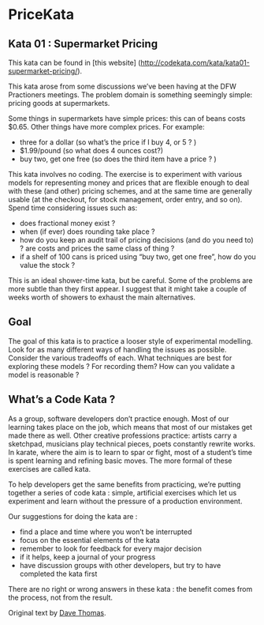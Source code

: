 # PriceKata

## Kata 01 :  Supermarket Pricing
This kata can be found in [this website]
(http://codekata.com/kata/kata01-supermarket-pricing/).


This kata arose from some discussions we’ve been having at the DFW Practioners
meetings. The problem domain is something seemingly simple: pricing goods at
supermarkets.


Some things in supermarkets have simple prices: this can of beans costs $0.65.
Other things have more complex prices. For example:

- three for a dollar (so what’s the price if I buy 4, or 5 ? )
- $1.99/pound (so what does 4 ounces cost?)
- buy two, get one free (so does the third item have a price ? )

This kata involves no coding. The exercise is to experiment with various models
for representing money and prices that are flexible enough to deal with these
(and other) pricing schemes, and at the same time are generally usable (at the
checkout, for stock management, order entry, and so on). Spend time considering
issues such as:


- does fractional money exist ?
- when (if ever) does rounding take place ?
- how do you keep an audit trail of pricing decisions (and do you need to) ?
are costs and prices the same class of thing ?
- if a shelf of 100 cans is priced using “buy two, get one free”, how do you
value the stock ?

This is an ideal shower-time kata, but be careful. Some of the problems are more
 subtle than they first appear. I suggest that it might take a couple of weeks
 worth of showers to exhaust the main alternatives.


## Goal
The goal of this kata is to practice a looser style of experimental modelling.
Look for as many different ways of handling the issues as possible. Consider the
various tradeoffs of each. What techniques are best for exploring these models ?
For recording them? How can you validate a model is reasonable ?

## What’s a Code Kata ?
As a group, software developers don’t practice enough. Most of our learning
takes place on the job, which means that most of our mistakes get made there as
well. Other creative professions practice: artists carry a sketchpad, musicians
play technical pieces, poets constantly rewrite works. In karate, where the aim
is to learn to spar or fight, most of a student’s time is spent learning and
refining basic moves. The more formal of these exercises are called kata.

To help developers get the same benefits from practicing, we’re putting together
a series of code kata : simple, artificial exercises which let us experiment
and learn without the pressure of a production environment.

Our suggestions for doing the kata are :
- find a place and time where you won’t be interrupted
- focus on the essential elements of the kata
- remember to look for feedback for every major decision
- if it helps, keep a journal of your progress
- have discussion groups with other developers, but try to have completed the kata first

There are no right or wrong answers in these kata : the benefit comes from the
process, not from the result.



Original text by [Dave Thomas](http://pragdave.me/ "his website").
